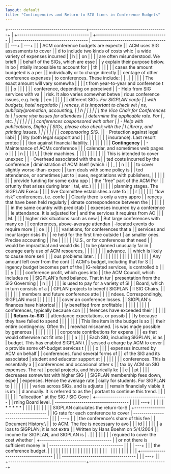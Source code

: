 ```yaml
---
layout: default
title: "Contingencies and Return-to-SIG lines in Conference Budgets"
---
```

+--------------------------------------+--------------------------------------+
| +----------------------------------- | +----------------------------------- |
| ------------------------------------ | ------------------------------------ |
| ---+                                 | ---+                                 |
| | ACM conference budgets are expecte | | ACM uses SIG assessments to cover  |
| d to include two kinds of costs whic | a wide variety of expenses incurred  |
| h  |                                 | on |                                 |
| | are often misunderstood. We briefl | | behalf of the SIGs, which are esse |
| y explain their purpose below. In bo | ntially impossible to account for    |
| th |                                 |    |                                 |
| | cases the amount budgeted is a per | | individually or to charge directly |
| centage of other conference expenses |  to conferences. These include:      |
| .  |                                 |    |                                 |
| | The exact amount will vary somewha | |                                    |
| t from year-to-year and conference t |                                      |
| o  |                                 |    |                                 |
| | conference, depending on perceived | | -   Help from SIG services with va |
|  risk. It also varies somewhat betwe | rious conference issues, e.g. help   |
| en |                                 |    |                                 |
| | different SIGs. *For SIGPLAN confe | |     with budgets, hotel negotiatio |
| rences, it is important to check wit | ns, publicity/promotion, accounting, |
| h  |                                 |    |                                 |
| | the Vice Chair for Conferences to  | |     some visa issues for attendees |
| determine the applicable rate. For   | , etc.                               |
|    |                                 |    |                                 |
| | conferences cosponsored with other | | -   Help with publications, Digita |
|  SIGs, please also check with the    | l Library, and printing issues.      |
|    |                                 |    |                                 |
| | cosponsoring SIG.*                 | | -   Protection against legal liabi |
|                                      | lity (both legal support and         |
|    |                                 |    |                                 |
| |                                    | |     insurance). Last resort protec |
|                                      | tion against financial liability.    |
|    |                                 |    |                                 |
| | **Contingency**                    | | -   Maintenance of ACMs conference |
|                                      |  calendar, and sometimes web pages o |
|    |                                 | n  |                                 |
| | \                                  | |     their machines.                |
|                                      |                                      |
|    |                                 |    |                                 |
| |  This is intended to cover unexpec | | -   Overhead associated with the a |
| ted costs incurred by the conference | dministration of ACM itself (which i |
| ,  |                                 | n  |                                 |
| | to cover slightly worse-than-expec | |     turn deals with some policy is |
| ted attendance, or sometimes just to | sues, negotiations with publishers,  |
|    |                                 |    |                                 |
| | provide funding for some extra opp | |     the "free" part of the ACM Por |
| ortunity that arises during later    | tal, etc.)                           |
|    |                                 |    |                                 |
| | planning stages. The SIGPLAN Execu | |                                    |
| tive Committee establishes a rate fo |                                      |
| r  |                                 |    |                                 |
| | "low risk" conferences, i.e. confe | | Clearly there is only a very appro |
| rences that have been held regularly | ximate correspondence between the    |
|    |                                 |    |                                 |
| | in the same country with predictab | | expenses incurred by a conference  |
| le attendance. It is adjusted for    | and the services it requires from AC |
|    |                                 | M. |                                 |
| | higher risk situations such as new | | But large conferences with many co |
|  conferences, above-average attendan | -located events do require more      |
| ce |                                 |    |                                 |
| | variations, for conferences that a | | services and incur larger risks th |
| re held for the first time outside t | an smaller ones. Precise accounting  |
| he |                                 |    |                                 |
| | U.S., or for conferences that need | | would be impractical and would dis |
|  to be planned unusually far in      | courage early use of ACM resources,  |
|    |                                 |    |                                 |
| | advance.                           | | which is likely to cause more seri |
|                                      | ous problems later.                  |
|    |                                 |    |                                 |
| |                                    | |                                    |
|                                      |                                      |
|    |                                 |    |                                 |
| | Any amount left over from the cont | | ACM's budget, including that for S |
| ingency budget becomes part of the   | IG-related services, is controlled b |
|    |                                 | y  |                                 |
| | conference profit, which goes into | | the ACM Council, which includes re |
|  SIGPLAN's fund balance. That in tur | presentation from the SIG Governing  |
| n  |                                 |    |                                 |
| | is used to pay for a variety of SI | | Board, which in turn consists of a |
| GPLAN projects to benefit SIGPLAN    | ll SIG Chairs.                       |
|    |                                 |    |                                 |
| | members and future conference atte | |                                    |
| ndees. Correspondingly, SIGPLAN must |                                      |
|    |                                 |    |                                 |
| | cover an conference losses.        | | SIGPLAN's finances have historical |
|                                      | ly benefited from profitable         |
|    |                                 |    |                                 |
| |                                    | | conferences, typically because con |
|                                      | ferences have exceeded their         |
|    |                                 |    |                                 |
| | **Return-to-SIG**                  | | attendance expectations, or possib |
|                                      | ly because they have failed to spend |
|    |                                 |    |                                 |
| | This line item in the budget is so | | their entire contingency. Often th |
| mewhat misnamed.                     | is was made possible by generous     |
|    |                                 |    |                                 |
| |                                    | | corporate contributions for expens |
|                                      | es that would otherwise not fit into |
|    |                                 |  a |                                 |
| | Each SIG, including SIGPLAN, is as | | budget. This has enabled SIGPLAN t |
| sessed a charge by ACM to cover      | o provide some off-budget services t |
|    |                                 | o  |                                 |
| | expenses incurred by ACM on behalf | | conferences, fund several forms of |
|  of the SIG and its associated       |  student and educator support at     |
|    |                                 |    |                                 |
| | conferences. This is essentially a | | conferences and occasional other s |
|  tax by ACM on SIG expenses. The rat | pecial projects, and historically ke |
| e  |                                 | pt |                                 |
| | decreases somewhat with higher SIG | | SIGPLAN membership fees down, espe |
|  expenses. Hence the average rate    | cially for students. For SIGPLAN to  |
|    |                                 |    |                                 |
| | varies across SIGs, and is adjuste | | remain financially viable it is im |
| d annually. It is referred to as the | portant to continue this trend.      |
|    |                                 |    |                                 |
| | "allocation" at the SIG / SIG Gove | +----------------------------------- |
| rning Board level.                   | ------------------------------------ |
|    |                                 | ---+                                 |
| |                                    | | * * * * *                          |
|                                      |                                      |
|    |                                 |    |                                 |
| | SIGPLAN calculates the return-to-S | +----------------------------------- |
| IG rate for each conference to cover | ------------------------------------ |
|    |                                 | ---+                                 |
| | the conference's share of this fee | | Document History:\                 |
|  to ACM. The fee is necessary to avo |                                      |
| id |                                 |    |                                 |
| | a loss to SIGPLAN; it is not extra | |  Written by Hans Boehm on 5/4/2004 |
|  income for SIGPLAN, and SIGPLAN is  | .                                    |
|    |                                 |    |                                 |
| | required to cover the cost whether | +----------------------------------- |
|  or not there is sufficient money in | ------------------------------------ |
|    |                                 | ---+                                 |
| | the conference budget.             |                                      |
|                                      |                                      |
|    |                                 |                                      |
| |                                    |                                      |
|                                      |                                      |
|    |                                 |                                      |
| | &#160;                                  |                                      |
|                                      |                                      |
|    |                                 |                                      |
| +----------------------------------- |                                      |
| ------------------------------------ |                                      |
| ---+                                 |                                      |
+--------------------------------------+--------------------------------------+


